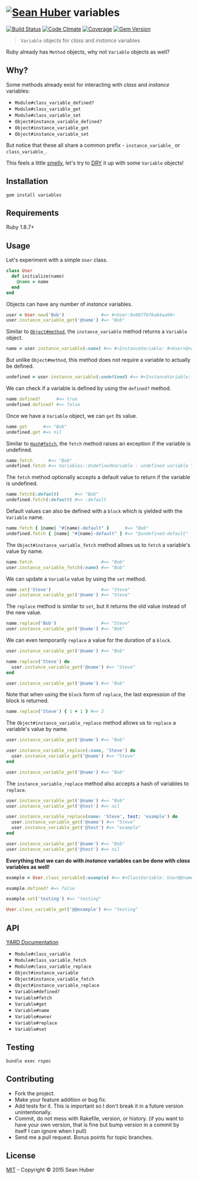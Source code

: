 # [![Sean Huber](https://cloud.githubusercontent.com/assets/2419/6550752/832d9a64-c5ea-11e4-9717-6f9aa6e023b5.png)](https://github.com/shuber) variables

[![Build Status](https://secure.travis-ci.org/shuber/variables.svg)](http://travis-ci.org/shuber/variables) [![Code Climate](https://codeclimate.com/github/shuber/variables/badges/gpa.svg)](https://codeclimate.com/github/shuber/variables) [![Coverage](https://codeclimate.com/github/shuber/variables/badges/coverage.svg)](https://codeclimate.com/github/shuber/variables) [![Gem Version](https://badge.fury.io/rb/variables.svg)](http://badge.fury.io/rb/variables)

> `Variable` objects for *class* and *instance* variables

Ruby already has `Method` objects, why not `Variable` objects as well?

## Why?

Some methods already exist for interacting with *class* and *instance* variables:

* `Module#class_variable_defined?`
* `Module#class_variable_get`
* `Module#class_variable_set`
* `Object#instance_variable_defined?`
* `Object#instance_variable_get`
* `Object#instance_variable_set`

But notice that these all share a common prefix - `instance_variable_` or `class_variable_`.

This feels a little [smelly](http://en.wikipedia.org/wiki/Code_smell), let's try to [DRY](http://en.wikipedia.org/wiki/Don%27t_repeat_yourself) it up with some `Variable` objects!


## Installation

```
gem install variables
```


## Requirements

Ruby 1.8.7+


## Usage

Let's experiment with a simple `User` class.

```ruby
class User
  def initialize(name)
    @name = name
  end
end
```

Objects can have any number of *instance* variables. 

```ruby
user = User.new('Bob')              #=> #<User:0x007f8f6a84aa98>
user.instance_variable_get('@name') #=> "Bob"
```

Similar to [`Object#method`](http://ruby-doc.org/core-1.8.7/Object.html#method-i-method), the `instance_variable` method returns a `Variable` object.

```ruby
name = user.instance_variable(:name) #=> #<InstanceVariable: #<User>@name>
```

But unlike `Object#method`, this method does not require a variable to actually be defined.

```ruby
undefined = user.instance_variable(:undefined) #=> #<InstanceVariable: #<User>@undefined>
```

We can check if a variable is defined by using the `defined?` method.

```ruby
name.defined?      #=> true
undefined.defined? #=> false
```

Once we have a `Variable` object, we can `get` its value.

```ruby
name.get      #=> "Bob"
undefined.get #=> nil
```

Similar to [`Hash#fetch`](http://ruby-doc.org/core-1.9.3/Hash.html#method-i-fetch), the `fetch` method raises an exception if the variable is undefined.

```ruby
name.fetch      #=> "Bob"
undefined.fetch #=> Variables::UndefinedVariable - undefined variable "undefined"
```

The `fetch` method optionally accepts a default value to return if the variable is undefined.

```ruby
name.fetch(:default)      #=> "Bob"
undefined.fetch(:default) #=> :default
```

Default values can also be defined with a `block` which is yielded with the `Variable` name.

```ruby
name.fetch { |name| "#{name}-default" }      #=> "Bob"
undefined.fetch { |name| "#{name}-default" } #=> "@undefined-default"
```

The `Object#instance_variable_fetch` method allows us to `fetch` a variable's value by name.

```ruby
name.fetch                          #=> "Bob"
user.instance_variable_fetch(:name) #=> "Bob"
```

We can update a `Variable` value by using the `set` method.

```ruby
name.set('Steve')                   #=> "Steve"
user.instance_variable_get('@name') #=> "Steve"
```

The `replace` method is similar to `set`, but it returns the old value instead of the new value.

```ruby
name.replace('Bob')                 #=> "Steve"
user.instance_variable_get('@name') #=> "Bob"
```

We can even temporarily `replace` a value for the duration of a `block`.

```ruby
user.instance_variable_get('@name') #=> "Bob"

name.replace('Steve') do
  user.instance_variable_get('@name') #=> "Steve"
end

user.instance_variable_get('@name') #=> "Bob"
```

Note that when using the `block` form of `replace`, the last expression of the block is returned.

```ruby
name.replace('Steve') { 1 + 1 } #=> 2
```

The `Object#instance_variable_replace` method allows us to `replace` a variable's value by name.

```ruby
user.instance_variable_get('@name') #=> "Bob"

user.instance_variable_replace(:name, 'Steve') do
  user.instance_variable_get('@name') #=> "Steve"
end

user.instance_variable_get('@name') #=> "Bob"
```

The `instance_variable_replace` method also accepts a hash of variables to `replace`.

```ruby
user.instance_variable_get('@name') #=> "Bob"
user.instance_variable_get('@test') #=> nil

user.instance_variable_replace(name: 'Steve', test: 'example') do
  user.instance_variable_get('@name') #=> "Steve"
  user.instance_variable_get('@test') #=> "example"
end

user.instance_variable_get('@name') #=> "Bob"
user.instance_variable_get('@test') #=> nil
```

**Everything that we can do with *instance* variables can be done with *class* variables as well!**

```ruby
example = User.class_variable(:example) #=> #<ClassVariable: User@@name>

example.defined? #=> false

example.set('testing') #=> "testing"

User.class_variable_get('@@example') #=> "testing"
```


## API

[YARD Documentation](http://www.rubydoc.info/github/shuber/variables)

* `Module#class_variable`
* `Module#class_variable_fetch`
* `Module#class_variable_replace`
* `Object#instance_variable`
* `Object#instance_variable_fetch`
* `Object#instance_variable_replace`
* `Variable#defined?`
* `Variable#fetch`
* `Variable#get`
* `Variable#name`
* `Variable#owner`
* `Variable#replace`
* `Variable#set`


## Testing

```
bundle exec rspec
```


## Contributing

* Fork the project.
* Make your feature addition or bug fix.
* Add tests for it. This is important so I don't break it in a future version unintentionally.
* Commit, do not mess with Rakefile, version, or history. (if you want to have your own version, that is fine but bump version in a commit by itself I can ignore when I pull)
* Send me a pull request. Bonus points for topic branches.


## License

[MIT](https://github.com/shuber/variables/blob/master/LICENSE)  - Copyright © 2015 Sean Huber
